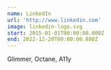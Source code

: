 ```yaml
---
name: LinkedIn
url: 'http://www.linkedin.com'
image: linkedin-logo.svg
start: 2015-01-01T00:00:00.000Z
end: 2022-12-20T00:00:00.000Z
---
```

Glimmer, Octane, A11y
